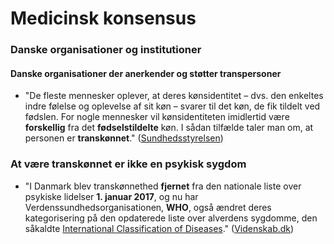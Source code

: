 # Medicinsk konsensus

### Danske organisationer og institutioner

#### **Danske organisationer der anerkender og støtter transpersoner**

* "De fleste mennesker oplever, at deres kønsidentitet – dvs. den enkeltes indre følelse og oplevelse af sit køn – svarer til det køn, de fik tildelt ved fødslen. For nogle mennesker vil kønsidentiteten imidlertid være **forskellig** fra det **fødselstildelte** køn. I sådan tilfælde taler man om, at personen er **transkønnet**." ([Sundhedsstyrelsen](https://www.sst.dk/da/Viden/Koensidentitet))

### At være transkønnet er **ikke en psykisk sygdom**

* "I Danmark blev transkønnethed **fjernet** fra den nationale liste over psykiske lidelser **1. januar 2017**, og nu har Verdenssundhedsorganisationen, **WHO**, også ændret deres kategorisering på den opdaterede liste over alverdens sygdomme, den såkaldte [International Classification of Diseases](https://icd.who.int)." ([Videnskab.dk](https://videnskab.dk/krop-sundhed/who-fjerner-transkoennethed-fra-liste-over-mentale-lidelser))
